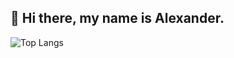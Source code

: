 ## 👋 Hi there, my name is Alexander.

![Top Langs](https://github-readme-stats.vercel.app/api/top-langs/?username=SashaGitHub01&layout=compact)
